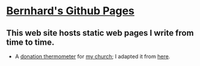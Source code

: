 # [Bernhard's Github Pages](https://haubold.github.io/)
## This web site hosts static web pages I write from time to time.
- A [donation thermometer](dona.html) for [my
  church](https://www.kirche-ploen.de/); I adapted it from [here](https://github.com/RayHyde/thermometer).
